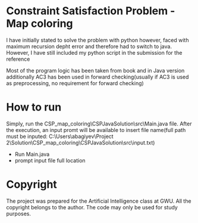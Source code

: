 # Constraint Satisfaction Problem - Map coloring

I have initially stated to solve the problem with python however, faced with maximum recursion depht error and therefore had to switch to java. However, I have still included my python script in the submission for the reference

Most of the program logic has been taken from book and in Java version additionally AC3 has been used in forward checking(usually if AC3 is used as preprocessing, no requirement for forward checking)

# How to run
Simply, run the CSP_map_coloring\CSPJavaSolution\src\Main.java file. After the execution, an input promt will be available to insert file name(full path must be inputed: C:\Users\abagiyev\Project 2\Solution\CSP_map_coloring\CSPJavaSolution\src\input.txt)
* Run Main.java
* prompt input file full location

# Copyright

The project was prepared for the Artificial Intelligence class at GWU. All the copyright belongs to the author. The code may only be used for study purposes.